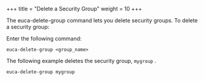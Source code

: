 +++
title = "Delete a Security Group"
weight = 10
+++

The euca-delete-group command lets you delete security groups. To delete a security group: 

Enter the following command: 

    euca-delete-group <group_name>

The following example deletes the security group, `mygroup` . 



    euca-delete-group mygroup

